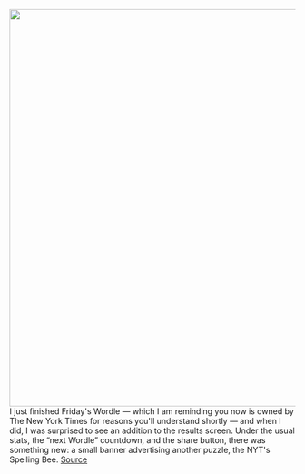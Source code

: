 <img src='https://cdn.vox-cdn.com/thumbor/SMuTzDcfKxnMM8Qgcfz9UX7TJoA=/0x0:963x688/1200x800/filters:focal(405x267:559x421)/cdn.vox-cdn.com/uploads/chorus_image/image/70755674/Screen_Shot_2022_04_15_at_3.50.54_PM.0.png' width='700px' /><br/>
I just finished Friday's Wordle — which I am reminding you now is owned by The New York Times for reasons you'll understand shortly — and when I did, I was surprised to see an addition to the results screen. Under the usual stats, the “next Wordle” countdown, and the share button, there was something new: a small banner advertising another puzzle, the NYT's Spelling Bee.
<a href='https://www.theverge.com/2022/4/15/23027502/wordle-spelling-bee-ad-finish-puzzle'> Source <a/>